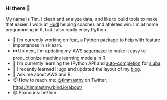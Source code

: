 ### Hi there 👋

My name is Tim. I clean and analyze data, and like to build tools to make that easier. 
I work at [Hudl](http://hudl.com/) helping coaches and athletes win. 
I'm at home programming in R, but I also really enjoy Python. 

- 🔭 I’m currently working on [feat](https://github.com/tmastny/feat), a Python package to help with feature importances in sklearn. 
- ⏭️ Up next, I'm updating my AWS [sagemaker](https://github.com/tmastny/sagemaker) to make it easy to productionize machine learning models in R.
- 🌱 I’m currently learning the IPython API and [auto-completion](https://github.com/machow/siuba/pull/249) for [siuba](https://github.com/machow/siuba).
- 📖 I recently learned Hugo and updated the layout of my [blog](https://timmastny.rbind.io/).
- 💬 Ask me about AWS and R.
- 📫 How to reach me: [@timmastny](https://twitter.com/timmastny) on Twitter, https://timmastny.rbind.io/about/
- 😄 Pronouns: he/him
